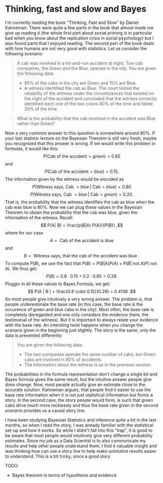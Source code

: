 # Thinking, fast and slow and Bayes
I'm currently reading the book "Thinking, Fast and Slow" by Daniel Kahneman. There were quite a few parts in the book that almost made me give up reading it (the whole first part about social priming is in particular bad when you know about the replication crisis in social psychology) but I also found parts that I enjoyed reading. The second part of the book deals with how humans are not very good with statistics. 
Let us consider the following scenario:
> A cab was involved in a hit-and-run accident at night. Tow cab companies, the Green and the Blue, operate in the city. You are given the following data:
> - 85% of the cabs in the city are Green and 15% are Blue.
> - A witness identified the cab as Blue. The court tested the reliability of the witness under the circumstances that existed on the night of the accident and concluded that the witness correctly identified each one of the two colors 80% of the time and failed 20% of the time.

> What is the probability that the cab involved in the accident was Blue rather than Green?

Now a very common answer to this question is somewhere around 80%. If your last statistic lecture on the Bayesian Theorem is still very fresh, maybe you recognized that this answer is wrong.
If we would write this problem in formulas, it would like this:
$$ P(\text{Cab of the accident} = green) = 0.85 $$ and
$$ P(\text{Cab of the accident} = blue) = 0.15. $$
The information given by the witness would be encoded as
$$ P(\text{Witness says, Cab } = blue \, | \text{ Cab} = blue) = 0.80 $$
$$ P(\text{Witness says, Cab } = blue \, | \text{ Cab} = green ) = 0.20. $$
That is, the probability that the witness identifies the cab as blue  when the cab was blue is 80%.
Now we can plug these values in the Bayesian Theorem to obtain the probability that the cab was blue, given the information of the witness.
Recall:
$$ P(A| B) = \frac{p(B|A) P(A)}{P(B)} ,$$
where for our case
$$ A = \text{ Cab of the accident is blue } $$
and
$$ B = \text{ Witness says, that the cab of the accident was blue } .$$
To compute $P(B)$, we use the fact that $P(B) = P(B|A)P(A) + P(B| \text{ not } A)P(\text{ not } A)$.
We thus get:
$$ P(B) = 0.8 \cdot 0.15 + 0.2 \cdot 0.85 = 0.29 .$$
Pluggin in all these values to Bayes Formula, we get:
$$ P(A | B ) = \frac{0.8 \cdot 0.15}{0.29} = 0.4138 .$$
So most people give intuitively a very wrong answer. The problem is, that people underestimate the base rate (in this case, the base rate is the occurence of green and blue cabs in the city). Most often, the base rate is completely disregarded and one only considers the evidence (here, the testimonial of the witness). But it is important to always relate your evidence with the base rate.
An intersting twist happens when you change the scenario given in the beginning just slightly.
The story is the same, only the data is presented differently:
> You are given the following data:
> - The two companies operate the same number of cabs, but Green cabs are involved in 85% of accidents.
> - The information about the witness is as in the previous version.

The probabilities in the formula representation don't change a single bit and Bayes formula gives the same result, but the intuitive answer people give does change. Now, most people actually give an estimate close to the accurate solution. Kahneman argues, that people find it easier to use the base rate information when it is not just statistical information but forms a story. In the second case, the story people would form, is such that green cabs dirve much more recklessly and thus the base rate given in the second scenario provides us a causal story line.

I have been studying Bayesian Statistics and inference quite a bit in the last months, so when I read the story, I was already familiar with the statistical set-up and how it works. So while I didnt't fall into this "trap", it is good to be aware that most people would intuitively give very different probability estimates. Since my job as a Data Scientist is to also communicate my results and help other people understand them, I find it valuable insight and was thinking how can use a story line to help make unintutive results easier to understand. This is a bit tricky, since a good story



TODO: 
- Bayes theorem in terms of hypothesis and evidence